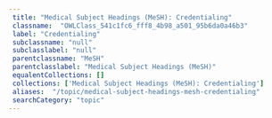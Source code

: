 ```yaml
--- 
 title: "Medical Subject Headings (MeSH): Credentialing" 
 classname:  "OWLClass_541c1fc6_fff8_4b98_a501_95b6da0a46b3" 
 label: "Credentialing" 
 subclassname: "null" 
 subclasslabel: "null" 
 parentclassname: "MeSH" 
 parentclasslabel: "Medical Subject Headings (MeSH)" 
 equalentCollections: [] 
 collections: ['Medical Subject Headings (MeSH): Credentialing']
 aliases:  "/topic/medical-subject-headings-mesh-credentialing"  
 searchCategory: "topic" 
---
```

